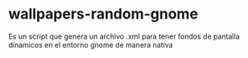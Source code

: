 # wallpapers-random-gnome
Es un script que genera un archivo .xml para tener fondos de pantalla dinamicos en el entorno gnome de manera nativa
